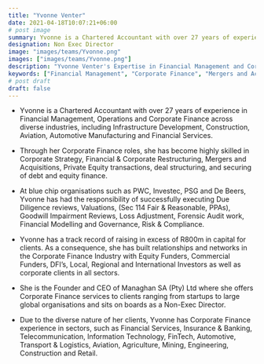 ```yaml
---
title: "Yvonne Venter"
date: 2021-04-18T10:07:21+06:00
# post image
summary: Yvonne is a Chartered Accountant with over 27 years of experience in Financial Management, Operations and Corporate Finance across diverse industries.
designation: Non Exec Director
image: "images/teams/Yvonne.png"
images: ["images/teams/Yvonne.png"]
description: "Yvonne Venter's Expertise in Financial Management and Corporate Finance"
keywords: ["Financial Management", "Corporate Finance", "Mergers and Acquisitions"]
# post draft
draft: false
---
```


- Yvonne is a Chartered Accountant with over 27 years of experience in Financial Management, Operations and Corporate Finance across diverse industries, including Infrastructure Development, Construction, Aviation, Automotive Manufacturing and Financial Services.

- Through her Corporate Finance roles, she has become highly skilled in Corporate Strategy, Financial & Corporate Restructuring, Mergers and Acquisitions, Private Equity transactions, deal structuring, and securing of debt and equity finance.

- At blue chip organisations such as PWC, Investec, PSG and De Beers, Yvonne has had the responsibility of successfully executing Due Diligence reviews, Valuations, (Sec 114 Fair & Reasonable, PPAs), Goodwill Impairment Reviews, Loss Adjustment, Forensic Audit work, Financial Modelling and Governance, Risk & Compliance.

- Yvonne has a track record of raising in excess of R800m in capital for clients. As a consequence, she has built relationships and networks in the Corporate Finance Industry with Equity Funders, Commercial Funders, DFI’s, Local, Regional and International Investors as well as corporate clients in all sectors.

- She is the Founder and CEO of Managhan SA (Pty) Ltd where she offers Corporate Finance services to clients ranging from startups to large global organisations and sits on boards as a Non-Exec Director.

- Due to the diverse nature of her clients, Yvonne has Corporate Finance experience in sectors, such as Financial Services, Insurance & Banking, Telecommunication, Information Technology, FinTech, Automotive, Transport & Logistics, Aviation, Agriculture, Mining, Engineering, Construction and Retail.
